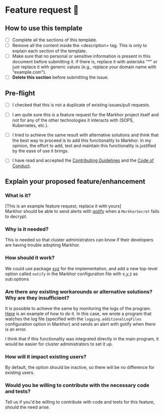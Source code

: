 # Feature request 🐙

## How to use this template

- [ ] Complete all the sections of this template.
- [ ] Remove all the content inside the \<description\> tag. This is only to explain each section of the template.
- [ ] Make sure that no personal or sensitive information is present in this document before submitting it. If there is, replace it with asterisks "\*" or just replace it with generic values (e.g., replace your domain name with "example.com").
- [ ] **Delete this section** before submitting the issue.

## Pre-flight

<description style="display:none">
Check **all** the boxes before proceeding. To check a box, write it like this: [x]

</description>

- [ ] I checked that this is not a duplicate of existing issues/pull requests.

- [ ] I am quite sure this is a feature request for the Markhor project itself and not for any of the other technologies it interacts with (SOPS, Kubernetes, etc.).

- [ ] I tried to achieve the same result with alternative solutions and think that the best way to proceed is to add this functionality to Markhor. In my opinion, the effort to add, test and maintain this functionality is justified by the ease of use it brings.

- [ ] I have read and accepted the [Contributing Guidelines](https://github.com/markhork8s/markhor/blob/main/CONTRIBUTING.md) and the [Code of Conduct](https://github.com/markhork8s/markhor/blob/main/CODE_OF_CONDUCT.md).

## Explain your proposed feature/enhancement

### What is it?

[This is an example feature request, replace it with yours]  
Markhor should be able to send alerts with [gotify](https://gotify.net/) when a `MarkhorSecret` fails to decrypt.

### Why is it needed?

This is needed so that cluster administrators can know if their developers are having trouble adopting Markhor.

### How should it work?

We could use package [xyz](https://pkg.go.dev/google.golang.org/grpc/examples/helloworld/helloworld) for the implementation, and add a new top-level option called `notify` in the Markhor configuration file with x,y,z as sub.options

### Are there any existing workarounds or alternative solutions? Why are they insufficient?

It is possible to achieve the same by monitoring the logs of the program. [Here](example.com) is an example of how to do it. In this case, we wrote a program that watches the log file (specified with the `logging.additionalLogFiles` configuration option in Markhor) and sends an alert with gotify when there is an error.

I think that if this functionality was integrated directly in the main program, it would be easier for cluster administrators to set it up.

### How will it impact existing users?

By default, the option should be inactive, so there will be no difference for existing users.

### Would you be willing to contribute with the necessary code and tests?

Tell us if you'd be willing to contribute with code and tests for this feature, should the need arise.
